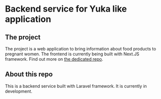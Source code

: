 # Backend service for Yuka like application

## The project

The project is a web application to bring information about food products to pregnant women. The frontend is currently
being built with Next.JS framework. Find out more
on [the dedicated repo](https://github.com/Jupoulet/yuka_pregnancy_app).

## About this repo

This is a backend service built with Laravel framework. It is currently in development.
